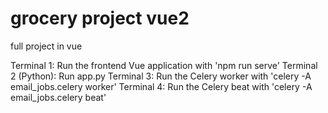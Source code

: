 # grocery project vue2
 full project in vue

 Terminal 1: Run the frontend Vue application with 'npm run serve'
 Terminal 2 (Python): Run app.py
 Terminal 3: Run the Celery worker with 'celery -A email_jobs.celery worker'
 Terminal 4: Run the Celery beat with 'celery -A email_jobs.celery beat'



